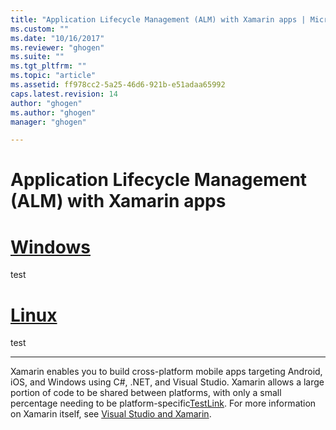 ```yaml
---
title: "Application Lifecycle Management (ALM) with Xamarin apps | Microsoft Docs"
ms.custom: ""
ms.date: "10/16/2017"
ms.reviewer: "ghogen"
ms.suite: ""
ms.tgt_pltfrm: ""
ms.topic: "article"
ms.assetid: ff978cc2-5a25-46d6-921b-e51adaa65992
caps.latest.revision: 14
author: "ghogen"
ms.author: "ghogen"
manager: "ghogen"

---
```


# Application Lifecycle Management (ALM) with Xamarin apps

# [Windows](#tab/windows)
test

# [Linux](#tab/linux/windows/test)
test

---
Xamarin enables you to build cross-platform mobile apps targeting Android, iOS, and Windows using C#, .NET, and Visual Studio. Xamarin allows a large portion of code to be shared between platforms, with only a small percentage needing to be platform-specific[TestLink](http://docs.microsoft.cm/en-US). For more information on Xamarin itself, see [Visual Studio and Xamarin](../cross-platform/visual-studio-and-xamarin.md).  
